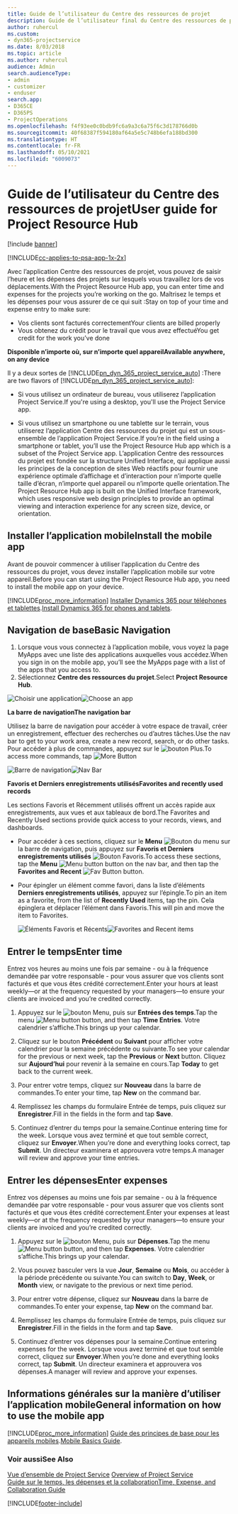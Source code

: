 ```yaml
---
title: Guide de l’utilisateur du Centre des ressources de projet
description: Guide de l’utilisateur final du Centre des ressources de projet pour Project Service
author: ruhercul
ms.custom:
- dyn365-projectservice
ms.date: 8/03/2018
ms.topic: article
ms.author: ruhercul
audience: Admin
search.audienceType:
- admin
- customizer
- enduser
search.app:
- D365CE
- D365PS
- ProjectOperations
ms.openlocfilehash: f4f93ee0c0bdb9fc6a9a3c6a75f6c3d178766d0b
ms.sourcegitcommit: 40f68387f594180af64a5e5c748b6efa188bd300
ms.translationtype: HT
ms.contentlocale: fr-FR
ms.lasthandoff: 05/10/2021
ms.locfileid: "6009073"
---
```

# <a name="user-guide-for-project-resource-hub"></a><span data-ttu-id="8ccb4-103">Guide de l’utilisateur du Centre des ressources de projet</span><span class="sxs-lookup"><span data-stu-id="8ccb4-103">User guide for Project Resource Hub</span></span>

[!include [banner](../includes/psa-now-project-operations.md)]

[!INCLUDE[cc-applies-to-psa-app-1x-2x](../includes/cc-applies-to-psa-app-1x-2x.md)]

<span data-ttu-id="8ccb4-104">Avec l’application Centre des ressources de projet, vous pouvez de saisir l’heure et les dépenses des projets sur lesquels vous travaillez lors de vos déplacements.</span><span class="sxs-lookup"><span data-stu-id="8ccb4-104">With the Project Resource Hub app, you can enter time and expenses for the projects you’re working on the go.</span></span> <span data-ttu-id="8ccb4-105">Maîtrisez le temps et les dépenses pour vous assurer de ce qui suit :</span><span class="sxs-lookup"><span data-stu-id="8ccb4-105">Stay on top of your time and expense entry to make sure:</span></span>

- <span data-ttu-id="8ccb4-106">Vos clients sont facturés correctement</span><span class="sxs-lookup"><span data-stu-id="8ccb4-106">Your clients are billed properly</span></span>
- <span data-ttu-id="8ccb4-107">Vous obtenez du crédit pour le travail que vous avez effectué</span><span class="sxs-lookup"><span data-stu-id="8ccb4-107">You get credit for the work you’ve done</span></span>

<span data-ttu-id="8ccb4-108">**Disponible n’importe où, sur n’importe quel appareil**</span><span class="sxs-lookup"><span data-stu-id="8ccb4-108">**Available anywhere, on any device**</span></span>

<span data-ttu-id="8ccb4-109">Il y a deux sortes de [!INCLUDE[pn_dyn_365_project_service_auto](../includes/pn-dyn-365-project-service-auto.md)] :</span><span class="sxs-lookup"><span data-stu-id="8ccb4-109">There are two flavors of [!INCLUDE[pn_dyn_365_project_service_auto](../includes/pn-dyn-365-project-service-auto.md)]:</span></span> 

- <span data-ttu-id="8ccb4-110">Si vous utilisez un ordinateur de bureau, vous utiliserez l’application Project Service.</span><span class="sxs-lookup"><span data-stu-id="8ccb4-110">If you're using a desktop, you'll use the Project Service app.</span></span> 

- <span data-ttu-id="8ccb4-111">Si vous utilisez un smartphone ou une tablette sur le terrain, vous utiliserez l’application Centre des ressources du projet qui est un sous-ensemble de l’application Project Service.</span><span class="sxs-lookup"><span data-stu-id="8ccb4-111">If you’re in the field using a smartphone or tablet, you’ll use the Project Resource Hub app which is a subset of the Project Service  app.</span></span> <span data-ttu-id="8ccb4-112">L’application Centre des ressources du projet est fondée sur la structure Unified Interface, qui applique aussi les principes de la conception de sites Web réactifs pour fournir une expérience optimale d’affichage et d’interaction pour n’importe quelle taille d’écran, n’importe quel appareil ou n’importe quelle orientation.</span><span class="sxs-lookup"><span data-stu-id="8ccb4-112">The Project Resource Hub app is built on the Unified Interface framework, which uses responsive web design principles to provide an optimal viewing and interaction experience for any screen size, device, or orientation.</span></span> 


## <a name="install-the-mobile-app"></a><span data-ttu-id="8ccb4-113">Installer l’application mobile</span><span class="sxs-lookup"><span data-stu-id="8ccb4-113">Install the mobile app</span></span>
<span data-ttu-id="8ccb4-114">Avant de pouvoir commencer à utiliser l’application du Centre des ressources du projet, vous devez installer l’application mobile sur votre appareil.</span><span class="sxs-lookup"><span data-stu-id="8ccb4-114">Before you can start using the Project Resource Hub app, you need to install the mobile app on your device.</span></span> 

[!INCLUDE[proc_more_information](../includes/proc-more-information.md)] <span data-ttu-id="8ccb4-115">[Installer Dynamics 365 pour téléphones et tablettes](/dynamics365/mobile-app/install-dynamics-365-for-phones-and-tablets).</span><span class="sxs-lookup"><span data-stu-id="8ccb4-115">[Install Dynamics 365 for phones and tablets](/dynamics365/mobile-app/install-dynamics-365-for-phones-and-tablets).</span></span>

## <a name="basic-navigation"></a><span data-ttu-id="8ccb4-116">Navigation de base</span><span class="sxs-lookup"><span data-stu-id="8ccb4-116">Basic Navigation</span></span>
1.  <span data-ttu-id="8ccb4-117">Lorsque vous vous connectez à l’application mobile, vous voyez la page MyApps avec une liste des applications auxquelles vous accédez.</span><span class="sxs-lookup"><span data-stu-id="8ccb4-117">When you sign in on the mobile app, you’ll see the MyApps page with a list of the apps that you access to.</span></span> 
2.  <span data-ttu-id="8ccb4-118">Sélectionnez **Centre des ressources du projet**.</span><span class="sxs-lookup"><span data-stu-id="8ccb4-118">Select **Project Resource Hub**.</span></span>

<span data-ttu-id="8ccb4-119">![Choisir une application](media/chooseApp_1.png "Choisir une application")</span><span class="sxs-lookup"><span data-stu-id="8ccb4-119">![Choose an app](media/chooseApp_1.png "Choose an app")</span></span>

<span data-ttu-id="8ccb4-120">**La barre de navigation**</span><span class="sxs-lookup"><span data-stu-id="8ccb4-120">**The navigation bar**</span></span>

<span data-ttu-id="8ccb4-121">Utilisez la barre de navigation pour accéder à votre espace de travail, créer un enregistrement, effectuer des recherches ou d’autres tâches.</span><span class="sxs-lookup"><span data-stu-id="8ccb4-121">Use the nav bar to get to your work area, create a new record, search, or do other tasks.</span></span> <span data-ttu-id="8ccb4-122">Pour accéder à plus de commandes, appuyez sur le ![bouton Plus](media/MoreButton.png "Bouton Plus").</span><span class="sxs-lookup"><span data-stu-id="8ccb4-122">To access more commands, tap ![More Button](media/MoreButton.png "More Button")</span></span>

<span data-ttu-id="8ccb4-123">![Barre de navigation](media/NavBar_2.png "Barre de navigation")</span><span class="sxs-lookup"><span data-stu-id="8ccb4-123">![Nav Bar](media/NavBar_2.png "Nav Bar")</span></span>

<span data-ttu-id="8ccb4-124">**Favoris et Derniers enregistrements utilisés**</span><span class="sxs-lookup"><span data-stu-id="8ccb4-124">**Favorites and recently used records**</span></span>

<span data-ttu-id="8ccb4-125">Les sections Favoris et Récemment utilisés offrent un accès rapide aux enregistrements, aux vues et aux tableaux de bord.</span><span class="sxs-lookup"><span data-stu-id="8ccb4-125">The Favorites and Recently Used sections provide quick access to your records, views, and dashboards.</span></span> 

- <span data-ttu-id="8ccb4-126">Pour accéder à ces sections, cliquez sur le **Menu** ![Bouton du menu](media/MenuButton.png "Bouton de menu") sur la barre de navigation, puis appuyez sur **Favoris et Derniers enregistrements utilisés** ![Bouton Favoris](media/FavButton.png "Bouton Fav").</span><span class="sxs-lookup"><span data-stu-id="8ccb4-126">To access these sections, tap the **Menu** ![Menu button](media/MenuButton.png "Menu button") button on the nav bar, and then tap the **Favorites and Recent** ![Fav Button](media/FavButton.png "Fav Button") button.</span></span>

- <span data-ttu-id="8ccb4-127">Pour épingler un élément comme favori, dans la liste d’éléments **Derniers enregistrements utilisés**, appuyez sur l’épingle.</span><span class="sxs-lookup"><span data-stu-id="8ccb4-127">To pin an item as a favorite, from the list of **Recently Used** items, tap the pin.</span></span> <span data-ttu-id="8ccb4-128">Cela épinglera et déplacer l’élément dans Favoris.</span><span class="sxs-lookup"><span data-stu-id="8ccb4-128">This will pin and move the item to Favorites.</span></span>

  <span data-ttu-id="8ccb4-129">![Éléments Favoris et Récents](media/Favs_3.png "Éléments Favoris et Récents")</span><span class="sxs-lookup"><span data-stu-id="8ccb4-129">![Favorites and Recent items](media/Favs_3.png "Favorites and Recent items")</span></span>
 
## <a name="enter-time"></a><span data-ttu-id="8ccb4-130">Entrer le temps</span><span class="sxs-lookup"><span data-stu-id="8ccb4-130">Enter time</span></span>
<span data-ttu-id="8ccb4-131">Entrez vos heures au moins une fois par semaine - ou à la fréquence demandée par votre responsable - pour vous assurer que vos clients sont facturés et que vous êtes crédité correctement.</span><span class="sxs-lookup"><span data-stu-id="8ccb4-131">Enter your hours at least weekly—or at the frequency requested by your managers—to ensure your clients are invoiced and you’re credited correctly.</span></span>

1. <span data-ttu-id="8ccb4-132">Appuyez sur le ![bouton Menu](media/MenuButton.png "Bouton de menu"), puis sur **Entrées des temps**.</span><span class="sxs-lookup"><span data-stu-id="8ccb4-132">Tap the menu ![Menu button](media/MenuButton.png "Menu button") button, and then tap **Time Entries**.</span></span> <span data-ttu-id="8ccb4-133">Votre calendrier s’affiche.</span><span class="sxs-lookup"><span data-stu-id="8ccb4-133">This brings up your calendar.</span></span>

2. <span data-ttu-id="8ccb4-134">Cliquez sur le bouton **Précédent** ou **Suivant** pour afficher votre calendrier pour la semaine précédente ou suivante.</span><span class="sxs-lookup"><span data-stu-id="8ccb4-134">To see your calendar for the previous or next week, tap the **Previous** or **Next** button.</span></span> <span data-ttu-id="8ccb4-135">Cliquez sur **Aujourd’hui** pour revenir à la semaine en cours.</span><span class="sxs-lookup"><span data-stu-id="8ccb4-135">Tap **Today** to get back to the current week.</span></span>

3. <span data-ttu-id="8ccb4-136">Pour entrer votre temps, cliquez sur **Nouveau** dans la barre de commandes.</span><span class="sxs-lookup"><span data-stu-id="8ccb4-136">To enter your time, tap **New** on the command bar.</span></span> 

4. <span data-ttu-id="8ccb4-137">Remplissez les champs du formulaire Entrée de temps, puis cliquez sur **Enregistrer**.</span><span class="sxs-lookup"><span data-stu-id="8ccb4-137">Fill in the fields in the form and tap **Save**.</span></span>

5. <span data-ttu-id="8ccb4-138">Continuez d’entrer du temps pour la semaine.</span><span class="sxs-lookup"><span data-stu-id="8ccb4-138">Continue entering time for the week.</span></span> <span data-ttu-id="8ccb4-139">Lorsque vous avez terminé et que tout semble correct, cliquez sur **Envoyer**.</span><span class="sxs-lookup"><span data-stu-id="8ccb4-139">When you’re done and everything looks correct, tap **Submit**.</span></span> <span data-ttu-id="8ccb4-140">Un directeur examinera et approuvera votre temps.</span><span class="sxs-lookup"><span data-stu-id="8ccb4-140">A manager will review and approve your time entries.</span></span>

## <a name="enter-expenses"></a><span data-ttu-id="8ccb4-141">Entrer les dépenses</span><span class="sxs-lookup"><span data-stu-id="8ccb4-141">Enter expenses</span></span> 
<span data-ttu-id="8ccb4-142">Entrez vos dépenses au moins une fois par semaine - ou à la fréquence demandée par votre responsable - pour vous assurer que vos clients sont facturés et que vous êtes crédité correctement.</span><span class="sxs-lookup"><span data-stu-id="8ccb4-142">Enter your expenses at least weekly—or at the frequency requested by your managers—to ensure your clients are invoiced and you’re credited correctly.</span></span>

1. <span data-ttu-id="8ccb4-143">Appuyez sur le ![bouton Menu](media/MenuButton.png "Bouton de menu"), puis sur **Dépenses**.</span><span class="sxs-lookup"><span data-stu-id="8ccb4-143">Tap the menu ![Menu button](media/MenuButton.png "Menu button") button, and then tap **Expenses**.</span></span> <span data-ttu-id="8ccb4-144">Votre calendrier s’affiche.</span><span class="sxs-lookup"><span data-stu-id="8ccb4-144">This brings up your calendar.</span></span>

2. <span data-ttu-id="8ccb4-145">Vous pouvez basculer vers la vue **Jour**, **Semaine** ou **Mois**, ou accéder à la période précédente ou suivante.</span><span class="sxs-lookup"><span data-stu-id="8ccb4-145">You can switch to **Day**, **Week**, or **Month** view, or navigate to the previous or next time period.</span></span> 

3. <span data-ttu-id="8ccb4-146">Pour entrer votre dépense, cliquez sur **Nouveau** dans la barre de commandes.</span><span class="sxs-lookup"><span data-stu-id="8ccb4-146">To enter your expense, tap **New** on the command bar.</span></span> 

4. <span data-ttu-id="8ccb4-147">Remplissez les champs du formulaire Entrée de temps, puis cliquez sur **Enregistrer**.</span><span class="sxs-lookup"><span data-stu-id="8ccb4-147">Fill in the fields in the form and tap **Save**.</span></span>

5. <span data-ttu-id="8ccb4-148">Continuez d’entrer vos dépenses pour la semaine.</span><span class="sxs-lookup"><span data-stu-id="8ccb4-148">Continue entering expenses for the week.</span></span> <span data-ttu-id="8ccb4-149">Lorsque vous avez terminé et que tout semble correct, cliquez sur **Envoyer**.</span><span class="sxs-lookup"><span data-stu-id="8ccb4-149">When you’re done and everything looks correct, tap **Submit**.</span></span> <span data-ttu-id="8ccb4-150">Un directeur examinera et approuvera vos dépenses.</span><span class="sxs-lookup"><span data-stu-id="8ccb4-150">A manager will review and approve your expenses.</span></span>

## <a name="general-information-on-how-to-use-the-mobile-app"></a><span data-ttu-id="8ccb4-151">Informations générales sur la manière d’utiliser l’application mobile</span><span class="sxs-lookup"><span data-stu-id="8ccb4-151">General information on how to use the mobile app</span></span> 
[!INCLUDE[proc_more_information](../includes/proc-more-information.md)] <span data-ttu-id="8ccb4-152">[Guide des principes de base pour les appareils mobiles](/dynamics365/mobile-app/dynamics-365-phones-tablets-users-guide).</span><span class="sxs-lookup"><span data-stu-id="8ccb4-152">[Mobile Basics Guide](/dynamics365/mobile-app/dynamics-365-phones-tablets-users-guide).</span></span>

### <a name="see-also"></a><span data-ttu-id="8ccb4-153">Voir aussi</span><span class="sxs-lookup"><span data-stu-id="8ccb4-153">See Also</span></span>  
 <span data-ttu-id="8ccb4-154">[Vue d’ensemble de Project Service](../psa/overview.md) </span><span class="sxs-lookup"><span data-stu-id="8ccb4-154">[Overview of Project Service](../psa/overview.md) </span></span>  
 [<span data-ttu-id="8ccb4-155">Guide sur le temps, les dépenses et la collaboration</span><span class="sxs-lookup"><span data-stu-id="8ccb4-155">Time, Expense, and Collaboration Guide</span></span>](../psa/time-expense-collaboration-guide.md)   
 


[!INCLUDE[footer-include](../includes/footer-banner.md)]